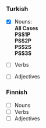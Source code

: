 ### Turkish

- [x] Nouns: \
      **All Cases**\
      **PSS1P**\
      **PSS2P**\
      **PSS2S**\
      **PSS3S**
- [ ] Verbs
- [ ] Adjectives


### Finnish

- [ ] Nouns
- [ ] Verbs
- [ ] Adjectives
